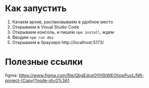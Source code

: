 # Как запустить

1) Качаем архив, распаковываем в удобное место
2) Открываем в Visual Studio Code
3) Открываем консоль, и пишем `npm install`, ждем
4) Вводим `npm run dev`
5) Открываем в браузере http://localhost:5173/


# Полезные ссылки

figma: https://www.figma.com/file/QbgEdceOYHStWEOhppPuvL/Nft-project-(Copy)?node-id=0%3A1
